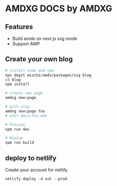# AMDXG DOCS by AMDXG

## Features

- Build amdx on next.js ssg mode
- Support AMP

## Create your own blog

```bash
# install node and npm
npx degit mizchi/amdx/packages/ssg blog
cd blog
npm install

# create new page
amdxg new:page

# with slug
amdxg new:page foo
# edit docs/foo.mdx

# Preview
npm run dev

# Deploy
npm run build
```

## deploy to netlify

Create your account for netlify

```
netlify deploy -d out --prod
```
